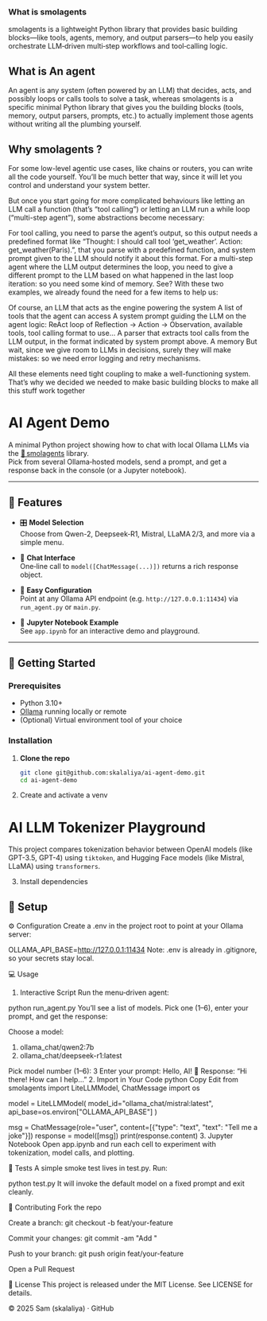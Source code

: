 ### What is smolagents

smolagents is a lightweight Python library that provides basic building blocks—like tools, agents, memory, and output parsers—to help you easily orchestrate LLM‑driven multi‑step workflows and tool‑calling logic.

## What is An agent 

An agent is any system (often powered by an LLM) that decides, acts, and possibly loops or calls tools to solve a task, whereas smolagents is a specific minimal Python library that gives you the building blocks (tools, memory, output parsers, prompts, etc.) to actually implement those agents without writing all the plumbing yourself.

## Why smolagents ?

For some low-level agentic use cases, like chains or routers, you can write all the code yourself. You’ll be much better that way, since it will let you control and understand your system better.

But once you start going for more complicated behaviours like letting an LLM call a function (that’s “tool calling”) or letting an LLM run a while loop (“multi-step agent”), some abstractions become necessary:

For tool calling, you need to parse the agent’s output, so this output needs a predefined format like “Thought: I should call tool ‘get_weather’. Action: get_weather(Paris).”, that you parse with a predefined function, and system prompt given to the LLM should notify it about this format.
For a multi-step agent where the LLM output determines the loop, you need to give a different prompt to the LLM based on what happened in the last loop iteration: so you need some kind of memory.
See? With these two examples, we already found the need for a few items to help us:

Of course, an LLM that acts as the engine powering the system
A list of tools that the agent can access
A system prompt guiding the LLM on the agent logic: ReAct loop of Reflection -> Action -> Observation, available tools, tool calling format to use…
A parser that extracts tool calls from the LLM output, in the format indicated by system prompt above.
A memory
But wait, since we give room to LLMs in decisions, surely they will make mistakes: so we need error logging and retry mechanisms.

All these elements need tight coupling to make a well-functioning system. That’s why we decided we needed to make basic building blocks to make all this stuff work together


# AI Agent Demo

A minimal Python project showing how to chat with local Ollama LLMs via the [🤗 smolagents](https://github.com/huggingface/smolagents) library.  
Pick from several Ollama‑hosted models, send a prompt, and get a response back in the console (or a Jupyter notebook).

---

## 🌟 Features

- 🎛️ **Model Selection**  
  Choose from Qwen-2, Deepseek‑R1, Mistral, LLaMA 2/3, and more via a simple menu.

- 💬 **Chat Interface**  
  One‑line call to `model([ChatMessage(...)])` returns a rich response object.

- 🔧 **Easy Configuration**  
  Point at any Ollama API endpoint (e.g. `http://127.0.0.1:11434`) via `run_agent.py` or `main.py`.

- 📓 **Jupyter Notebook Example**  
  See `app.ipynb` for an interactive demo and playground.

---

## 🚀 Getting Started

### Prerequisites

- Python 3.10+  
- [Ollama](https://ollama.com/) running locally or remote  
- (Optional) Virtual environment tool of your choice

### Installation

1. **Clone the repo**  
   ```bash
   git clone git@github.com:skalaliya/ai-agent-demo.git
   cd ai-agent-demo

2. Create and activate a venv
# AI LLM Tokenizer Playground

This project compares tokenization behavior between OpenAI models (like GPT-3.5, GPT-4) using `tiktoken`, and Hugging Face models (like Mistral, LLaMA) using `transformers`.

3. Install dependencies
## 🔧 Setup

⚙️ Configuration
Create a .env in the project root to point at your Ollama server:

OLLAMA_API_BASE=http://127.0.0.1:11434
Note: .env is already in .gitignore, so your secrets stay local.

💻 Usage
1. Interactive Script
Run the menu‑driven agent:

python run_agent.py
You’ll see a list of models. Pick one (1–6), enter your prompt, and get the response:

Choose a model:
 1. ollama_chat/qwen2:7b
 2. ollama_chat/deepseek-r1:latest

Pick model number (1–6): 3
Enter your prompt: Hello, AI!
🧠 Response: “Hi there! How can I help…”
2. Import in Your Code
python
Copy
Edit
from smolagents import LiteLLMModel, ChatMessage
import os

model = LiteLLMModel(
    model_id="ollama_chat/mistral:latest",
    api_base=os.environ["OLLAMA_API_BASE"]
)

msg = ChatMessage(role="user", content=[{"type": "text", "text": "Tell me a joke"}])
response = model([msg])
print(response.content)
3. Jupyter Notebook
Open app.ipynb and run each cell to experiment with tokenization, model calls, and plotting.

🧪 Tests
A simple smoke test lives in test.py. Run:

python test.py
It will invoke the default model on a fixed prompt and exit cleanly.

🤝 Contributing
Fork the repo

Create a branch: git checkout -b feat/your-feature

Commit your changes: git commit -am "Add <feature>"

Push to your branch: git push origin feat/your-feature

Open a Pull Request

📄 License
This project is released under the MIT License. See LICENSE for details.

© 2025 Sam (skalaliya) · GitHub
